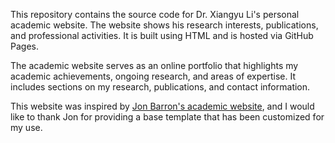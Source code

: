 This repository contains the source code for Dr. Xiangyu Li's personal academic website. The website shows his research interests, publications, and professional activities. It is built using HTML and is hosted via GitHub Pages.

The academic website serves as an online portfolio that highlights my academic achievements, ongoing research, and areas of expertise. It includes sections on my research, publications, and contact information.

This website was inspired by [Jon Barron's academic website](https://jonbarron.info), and I would like to thank Jon for providing a base template that has been customized for my use.
